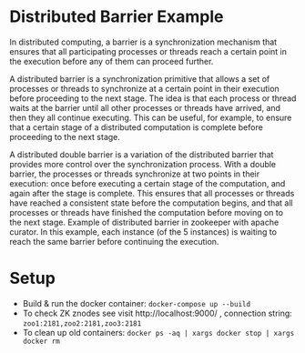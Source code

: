 # Distributed Barrier Example

In distributed computing, a barrier is a synchronization mechanism that ensures that all participating processes or
threads reach a certain point in the execution before any of them can proceed further.

A distributed barrier is a synchronization primitive that allows a set of processes or threads to synchronize at a
certain point in their execution before proceeding to the next stage. The idea is that each process or thread waits at
the barrier until all other processes or threads have arrived, and then they all continue executing. This can be useful,
for example, to ensure that a certain stage of a distributed computation is complete before proceeding to the next
stage.

A distributed double barrier is a variation of the distributed barrier that provides more control over the
synchronization process. With a double barrier, the processes or threads synchronize at two points in their execution:
once before executing a certain stage of the computation, and again after the stage is complete. This ensures that all
processes or threads have reached a consistent state before the computation begins, and that all processes or threads
have finished the computation before moving on to the next stage.
Example of distributed barrier in zookeeper with apache curator. In this example, each instance (of the 5 instances) is
waiting to reach the same barrier before continuing the execution.

# Setup

- Build & run the docker container:
  ```docker-compose up --build```
- To check ZK znodes see visit http://localhost:9000/ , connection string: `zoo1:2181,zoo2:2181,zoo3:2181`
- To clean up old containers: ``docker ps -aq | xargs docker stop | xargs docker rm``
